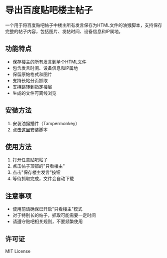 # 导出百度贴吧楼主帖子

一个用于将百度贴吧帖子中楼主所有发言保存为HTML文件的油猴脚本，支持保存完整的帖子内容，包括图片、发帖时间、设备信息和IP属地。

## 功能特点

- 保存楼主的所有发言到单个HTML文件
- 包含发言时间、设备信息和IP属地
- 保留原帖格式和图片
- 支持长帖分页抓取
- 支持跳转到指定楼层
- 生成的文件可离线浏览

## 安装方法

1. 安装油猴插件（Tampermonkey）
2. 点击[这里](https://greasyfork.org/zh-CN/scripts/518200-tieba-op-posts-saver)安装脚本

## 使用方法

1. 打开任意贴吧帖子
2. 点击帖子顶部的"只看楼主"
3. 点击"保存楼主发言"按钮
4. 等待抓取完成，文件会自动下载

## 注意事项

- 使用前请确保已开启"只看楼主"模式
- 对于特别长的帖子，抓取可能需要一定时间
- 请遵守贴吧相关规则，不要频繁使用

## 许可证

MIT License